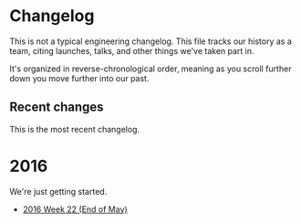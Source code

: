 # Changelog

This is not a typical engineering changelog. This file tracks our history as a team, citing launches, talks, and other things we've taken part in.

It's organized in reverse-chronological order, meaning as you scroll further down you move further into our past.

## Recent changes

This is the most recent changelog.

# 2016

We're just getting started.

- [2016 Week 22 (End of May)](changelog/2016.22.md)
